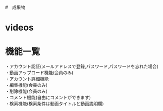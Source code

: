 #　成果物
# videos 

# 機能一覧
・アカウント認証(メールアドレスで登録,パスワード,パスワードを忘れた場合)  
・動画アップロード機能(会員のみ)  
・アカウント詳細機能  
・編集機能(会員のみ)  
・削除機能(会員のみ)  
・コメント機能(自由にコメントができます)  
・検索機能(検索条件は動画タイトルと動画説明欄)  
